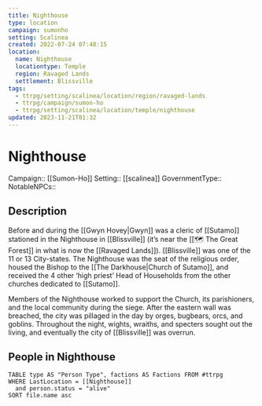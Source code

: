 ```yaml
---
title: Nighthouse
type: location
campaign: sumonho
setting: Scalinea
created: 2022-07-24 07:48:15
location:
  name: Nighthouse
  locationtype: Temple
  region: Ravaged Lands
  settlement: Blissville
tags:
  - ttrpg/setting/scalinea/location/region/ravaged-lands
  - ttrpg/campaign/sumon-ho
  - ttrpg/setting/scalinea/location/temple/nighthouse
updated: 2023-11-21T01:32
---
```

# Nighthouse

Campaign:: [[Sumon-Ho]]
Setting:: [[scalinea]]
GovernmentType::
NotableNPCs::

## Description

Before and during the [[Gwyn Hovey|Gwyn]] was a cleric of [[Sutamo]] stationed in the Nighthouse in [[Blissville]] (it’s near the [[🗺️ The Great Forest]] in what is now the [[Ravaged Lands]]). [[Blissville]] was one of the 11 or 13 City-states. The Nighthouse was the seat of the religious order, housed the Bishop to the [[The Darkhouse|Church of Sutamo]], and received the 4 other ‘high priest’ Head of Households from the other churches dedicated to [[Sutamo]]. 

Members of the Nighthouse worked to support the Church, its parishioners, and the local community during the siege. After the eastern wall was breached, the city was pillaged in the day by orges, bugbears, orcs, and goblins. Throughout the night, wights, wraiths, and specters sought out the living, and eventually the city of [[Blissville]] was overrun.

## People in Nighthouse

```dataview
TABLE type AS "Person Type", factions AS Factions FROM #ttrpg 
WHERE LastLocation = [[Nighthouse]]
  and person.status = "alive"
SORT file.name asc
```
